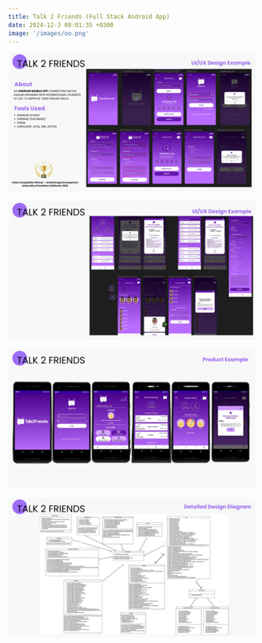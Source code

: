 ```yaml
---
title: Talk 2 Friends (Full Stack Android App)
date: 2024-12-3 08:01:35 +0300
image: '/images/oo.png'
---
```



<div class="gallery-box">
  <div class="gallery" style="margin-bottom: 15px;">
    <img src="/images/48.jpg" loading="lazy" alt="Keyboard">
  </div>
  <div class="gallery" style="margin-bottom: 15px;">
    <img src="/images/49.jpg" loading="lazy" alt="Keyboard">
  </div>
  <div class="gallery" style="margin-bottom: 15px;">
    <img src="/images/50.jpg" loading="lazy" alt="Keyboard">
  </div>
  <div class="gallery" style="margin-bottom: 15px;">
    <img src="/images/51.jpg" loading="lazy" alt="Keyboard">
  </div>
</div>